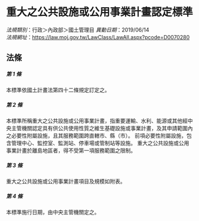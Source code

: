 # 重大之公共設施或公用事業計畫認定標準

*法規類別*：行政＞內政部＞國土管理目
*異動日期*：2019/06/14  
*法規網址*：https://law.moj.gov.tw/LawClass/LawAll.aspx?pcode=D0070280



## 法條
##### 第 1 條
本標準依國土計畫法第四十二條規定訂定之。

##### 第 2 條
本標準所稱重大之公共設施或公用事業計畫，指重要運輸、水利、能源或其他經中央主管機關認定具有供公共使用性質之維生基礎設施或事業計畫，及其申請範圍內之必要性附屬設施，且其服務範圍跨直轄市、縣（市）。
前項必要性附屬設施，包含管理中心、監控室、監測站、停車場或管制站等設施。
重大之公共設施或公用事業計畫於離島地區者，得不受第一項服務範圍之限制。

##### 第 3 條
重大之公共設施或公用事業計畫項目及規模如附表。

##### 第 4 條
本標準施行日期，由中央主管機關定之。


